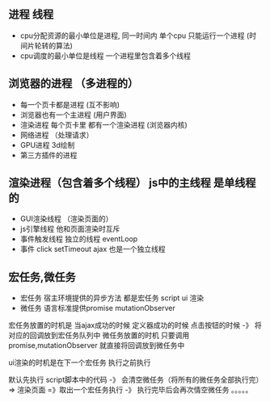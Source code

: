 ## 进程 线程
- cpu分配资源的最小单位是进程, 同一时间内 单个cpu 只能运行一个进程 (时间片轮转的算法)
- cpu调度的最小单位是线程  一个进程里包含着多个线程


## 浏览器的进程 （多进程的）
- 每一个页卡都是进程 (互不影响)
- 浏览器也有一个主进程 (用户界面)
- 渲染进程 每个页卡里 都有一个渲染进程 (浏览器内核)
- 网络进程 （处理请求）
- GPU进程 3d绘制
- 第三方插件的进程

## 渲染进程（包含着多个线程） js中的主线程 是单线程的
- GUI渲染线程 （渲染页面的）
- js引擎线程  他和页面渲染时互斥
- 事件触发线程 独立的线程 eventLoop
- 事件 click setTimeout ajax 也是一个独立线程

## 宏任务,微任务
- 宏任务 宿主环境提供的异步方法 都是宏任务 script ui 渲染
- 微任务 语言标准提供promise mutationObserver


宏任务放置的时机是 当ajax成功的时候 定义器成功的时候 点击按钮的时候 -》 将对应的回调放到宏任务队列中 
微任务放置的时机 只要调用 promise,mutationObserver 就直接将回调放到微任务中

ui渲染的时机是在下一个宏任务 执行之前执行

默认先执行 script脚本中的代码 -》 会清空微任务（将所有的微任务全部执行完） => 渲染页面 =》取出一个宏任务执行 -》 执行完毕后会再次情空微任务 。。。。。